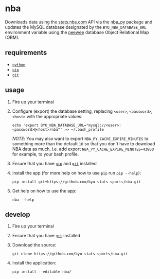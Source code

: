 # nba

Downloads data using the [stats.nba.com](http://stats.nba.com) API via the [nba_py](https://github.com/seemethere/nba_py) package and updates the MySQL database designated by the `BYU_NBA_DATABASE_URL` environment variable using the [peewee](http://docs.peewee-orm.com/en/latest/) database Object Relational Map (ORM). 

## requirements 

 - [`python`](http://docs.python-guide.org/en/latest/starting/installation/)
 - [`pip`](https://pip.pypa.io/en/stable/installing/)
 - [`git`](https://git-scm.com/book/en/v2/Getting-Started-Installing-Git)
 
## usage

1. Fire up your terminal

1. Configure (export) the database setting, replacing `<user>`, `<password>`, `<host>` with the appropriate values:
   ```
   echo 'export BYU_NBA_DATABASE_URL="mysql://<user>:<password>@<host>/nba"' >> ~/.bash_profile
   ``` 
 
   _NOTE_: You may also want to export `NBA_PY_CACHE_EXPIRE_MINUTES` to something more than the default `10` 
   so that you  don't have to download NBA data as much, i.e. add export `NBA_PY_CACHE_EXPIRE_MINUTES=43800` 
   for example, to your bash profile.
  
1. Ensure that you have [`pip`](https://pip.pypa.io/en/stable/installing/) and [`git`](https://git-scm.com/book/en/v2/Getting-Started-Installing-Git) installed

1. Install the app (for more help on how to use `pip` run `pip --help`):
   ```
   pip install git+https://github.com/byu-stats-sports/nba.git
   ```
   
1. Get help on how to use the app:
   ```
   nba --help
   ```

## develop

1. Fire up your terminal

1. Ensure that you have [`git`](https://git-scm.com/book/en/v2/Getting-Started-Installing-Git) installed

1. Download the source:
   ```
   git clone https://github.com/byu-stats-sports/nba.git
   ```
  
1. Install the application: 
   ```
   pip install --editable nba/
   ```
